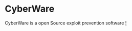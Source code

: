 # CyberWare
CyberWare is a open Source exploit prevention software
[!](https://github.com/TheFakeKingIsTaken/CyberWare/edit/main/Images/CyberWareIcon.PNG)
